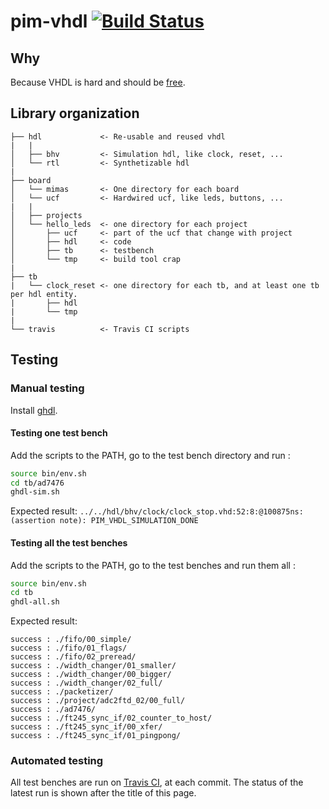 # pim-vhdl [![Build Status](https://travis-ci.org/RandomReaper/pim-vhdl.svg?branch=master)](https://travis-ci.org/RandomReaper/pim-vhdl)

## Why
Because VHDL is hard and should be [free](https://fsf.org/).

## Library organization
```
├── hdl             <- Re-usable and reused vhdl
|   |
│   ├── bhv         <- Simulation hdl, like clock, reset, ...
│   └── rtl         <- Synthetizable hdl
|
├── board
│   └── mimas       <- One directory for each board
│   └── ucf         <- Hardwired ucf, like leds, buttons, ...
|   |
│   ├── projects
│   └── hello_leds  <- one directory for each project
│       ├── ucf     <- part of the ucf that change with project
│       ├── hdl     <- code
│       ├── tb      <- testbench
│       └── tmp     <- build tool crap
|
├── tb
|   └── clock_reset <- one directory for each tb, and at least one tb per hdl entity.
|       ├── hdl
|       └── tmp
|
└── travis          <- Travis CI scripts
```

## Testing
### Manual testing
Install [ghdl](https://github.com/tgingold/ghdl).

#### Testing one test bench
Add the scripts to the PATH, go to the test bench directory and run :
```bash
source bin/env.sh
cd tb/ad7476
ghdl-sim.sh
```
Expected result: ```../../hdl/bhv/clock/clock_stop.vhd:52:8:@100875ns:(assertion note): PIM_VHDL_SIMULATION_DONE```

#### Testing all the test benches
Add the scripts to the PATH, go to the test benches and run them all :
```bash
source bin/env.sh
cd tb
ghdl-all.sh
```
Expected result:
```
success : ./fifo/00_simple/
success : ./fifo/01_flags/
success : ./fifo/02_preread/
success : ./width_changer/01_smaller/
success : ./width_changer/00_bigger/
success : ./width_changer/02_full/
success : ./packetizer/
success : ./project/adc2ftd_02/00_full/
success : ./ad7476/
success : ./ft245_sync_if/02_counter_to_host/
success : ./ft245_sync_if/00_xfer/
success : ./ft245_sync_if/01_pingpong/
```

### Automated testing
All test benches are run on [Travis CI](https://travis-ci.org), at each commit. The status of the latest run is shown after the title of this page.

